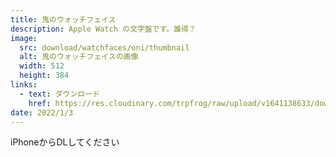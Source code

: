 ```yaml
---
title: 鬼のウォッチフェイス
description: Apple Watch の文字盤です。誰得？
image: 
  src: download/watchfaces/oni/thumbnail
  alt: 鬼のウォッチフェイスの画像
  width: 512
  height: 384
links:
  - text: ダウンロード
    href: https://res.cloudinary.com/trpfrog/raw/upload/v1641138633/download/watchfaces/oni/oni.watchface
date: 2022/1/3
---
```


iPhoneからDLしてください
